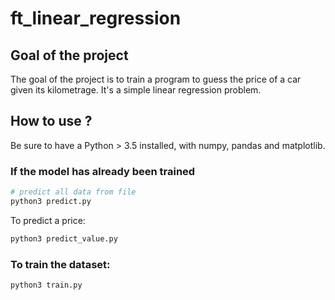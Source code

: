 # ft_linear_regression

## Goal of the project

The goal of the project is to train a program to guess the price of a car given its kilometrage. It's a simple linear regression problem.

## How to use ?

Be sure to have a Python > 3.5 installed, with numpy, pandas and matplotlib.

### If the model has already been trained

```sh
# predict all data from file
python3 predict.py
```
To predict a price:

```sh
python3 predict_value.py
```

### To train the dataset:

```sh
python3 train.py
```
